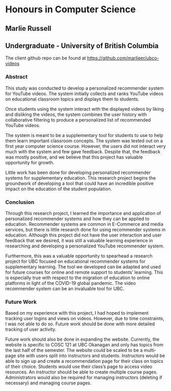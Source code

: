 # Honours in Computer Science
## Marlie Russell
## Undergraduate - University of British Columbia

The client github repo can be found at https://github.com/marlieer/ubco-videos

### Abstract

This study was conducted to develop a personalized recommender system for YouTube videos. The system initially collects and ranks YouTube videos on educational classroom topics and displays them to students. 

Once students using the system interact with the displayed videos by liking and disliking the videos, the system combines the user history with collaborative filtering to produce a personalized list of recommended YouTube videos. 

The system is meant to be a supplementary tool for students to use to help them learn important classroom concepts. The system was tested out on a first year computer science course. However, the users did not interact very much with the system and few gave feedback. Despite that, the feedback was mostly positive, and we believe that this project has valuable opportunity for growth. 

Little work has been done for developing personalized recommender systems for supplementary education. This research project begins the groundwork of developing a tool that could have an incredible positive impact on the education of the student population.

### Conclusion

Through this research project, I learned the importance and application of personalized recommender systems and how they can be applied to education. Recommender systems are common in E-Commerce and media services, but there is little research done for using recommender systems in education. Although this project did not have the user interaction and user feedback that we desired, it was still a valuable learning experience in researching and developing a personalized YouTube recommender system.

Furthermore, this was a valuable opportunity to spearhead a research project for UBC focused on educational recommender systems for supplementary learning. The tool we developed can be adapted and used for future courses for online and remote support to students’ learning. This is especially true with respect to the migration of education to online platforms in light of the COVID-19 global pandemic. The video recommender system can be an invaluable tool for UBC.

### Future Work

Based on my experience with this project, I had hoped to implement tracking user logins and views on videos. However, due to time constraints, I was not able to do so. Future work should be done with more detailed tracking of user activity. 

Future work should also be done in expanding the website. Currently, the website is specific to COSC 121 at UBC Okanagan and only has topics from the last half of the semester. The website could be scaled to be a multi-page site with users split into instructors and students. Instructors would be able to sign up and create a recommendation page for their class on topics of their choice. Students would use their class’s page to access video resources. An instructor should be able to create multiple course pages. Administrators would also be required for managing instructors (deleting if necessary) and managing course pages.


